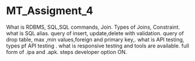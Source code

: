 # MT_Assigment_4
What is RDBMS, SQL,SQL commands, Join. Types of Joins, Constraint. what is SQL alias. query of insert, update,delete  with validation. query of drop table, max ,min values,foreign and primary key,. what is API testing, types pf API testing . what is responsive testing and tools are available. full form of .ipa and .apk. steps developer option ON. 
